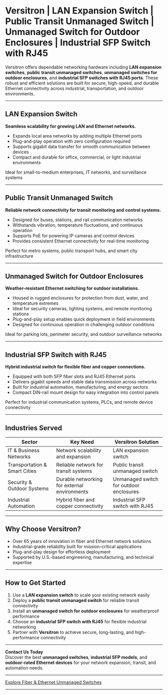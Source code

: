 # Versitron | LAN Expansion Switch | Public Transit Unmanaged Switch | Unmanaged Switch for Outdoor Enclosures | Industrial SFP Switch with RJ45

Versitron offers dependable networking hardware including **LAN expansion switches**, **public transit unmanaged switches**, **unmanaged switches for outdoor enclosures**, and **industrial SFP switches with RJ45 ports**. These robust and efficient solutions are built for secure, high-speed, and durable Ethernet connectivity across industrial, transportation, and outdoor environments.

---

## LAN Expansion Switch

**Seamless scalability for growing LAN and Ethernet networks.**

- Expands local area networks by adding multiple Ethernet ports  
- Plug-and-play operation with zero configuration required  
- Supports gigabit data transfer for smooth communication between devices  
- Compact and durable for office, commercial, or light industrial environments  

Ideal for small-to-medium enterprises, IT networks, and surveillance systems  

---

## Public Transit Unmanaged Switch

**Reliable network connectivity for transit monitoring and control systems.**

- Designed for buses, stations, and rail communication networks  
- Withstands vibration, temperature fluctuations, and continuous operation  
- Supports PoE for powering IP cameras and control devices  
- Provides consistent Ethernet connectivity for real-time monitoring  

Perfect for metro systems, public transport hubs, and smart city infrastructure  

---

## Unmanaged Switch for Outdoor Enclosures

**Weather-resistant Ethernet switching for outdoor installations.**

- Housed in rugged enclosures for protection from dust, water, and temperature extremes  
- Ideal for security cameras, lighting systems, and remote monitoring stations  
- Plug-and-play setup enables quick deployment in field environments  
- Designed for continuous operation in challenging outdoor conditions  

Ideal for parking lots, perimeter security, and outdoor surveillance networks  

---

## Industrial SFP Switch with RJ45

**Hybrid industrial switch for flexible fiber and copper connections.**

- Equipped with both SFP fiber slots and RJ45 Ethernet ports  
- Delivers gigabit speeds and stable data transmission across networks  
- Built for industrial automation, manufacturing, and energy sectors  
- Compact DIN-rail mount design for easy integration into control panels  

Perfect for industrial communication systems, PLCs, and remote device connectivity  

---

## Industries Served

| Sector                      | Key Need                                           | Versitron Solution                                         |
|------------------------------|---------------------------------------------------|------------------------------------------------------------|
| IT & Business Networks       | Network scalability and expansion                 | LAN expansion switch                                        |
| Transportation & Smart Cities| Reliable network for transit systems              | Public transit unmanaged switch                             |
| Security & Outdoor Systems   | Durable networking for external environments      | Unmanaged switch for outdoor enclosures                     |
| Industrial Automation        | Hybrid fiber and copper connectivity              | Industrial SFP switch with RJ45                             |

---

## Why Choose Versitron?

- Over 65 years of innovation in fiber and Ethernet network solutions  
- Industrial-grade reliability built for mission-critical applications  
- Plug-and-play design for effortless deployment  
- Supported by U.S.-based engineering, manufacturing, and technical expertise  

---

## How to Get Started

1. Use a **LAN expansion switch** to scale your existing network easily  
2. Deploy a **public transit unmanaged switch** for reliable transit connectivity  
3. Install an **unmanaged switch for outdoor enclosures** for weatherproof performance  
4. Choose an **industrial SFP switch with RJ45** for flexible industrial networking  
5. Partner with **Versitron** to achieve secure, long-lasting, and high-performance connectivity  

---

**Contact Us Today**  
Discover the best **unmanaged switches**, **industrial SFP models**, and **outdoor-rated Ethernet devices** for your network expansion, transit, and automation needs.  

---

[Explore Fiber & Ethernet Unmanaged Switches](https://www.versitron.com/collections/fiber-ethernet-unmanaged-switches)

---
